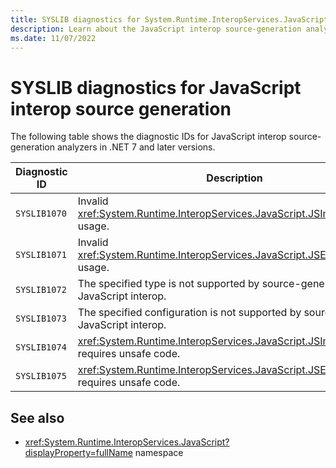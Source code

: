 ```yaml
---
title: SYSLIB diagnostics for System.Runtime.InteropServices.JavaScript.JSImportGenerator
description: Learn about the JavaScript interop source-generation analyzers that generate compile-time suggestions SYSLIB1070, SYSLIB1071, SYSLIB1072, SYSLIB1073, SYSLIB1074, and SYSLIB1075.
ms.date: 11/07/2022
---
```

# SYSLIB diagnostics for JavaScript interop source generation

The following table shows the diagnostic IDs for JavaScript interop source-generation analyzers in .NET 7 and later versions.

| Diagnostic ID | Description |
| - | - |
| `SYSLIB1070` | Invalid <xref:System.Runtime.InteropServices.JavaScript.JSImportAttribute> usage. |
| `SYSLIB1071` | Invalid <xref:System.Runtime.InteropServices.JavaScript.JSExportAttribute> usage. |
| `SYSLIB1072` | The specified type is not supported by source-generated JavaScript interop. |
| `SYSLIB1073` | The specified configuration is not supported by source-generated JavaScript interop. |
| `SYSLIB1074` | <xref:System.Runtime.InteropServices.JavaScript.JSImportAttribute> requires unsafe code. |
| `SYSLIB1075` | <xref:System.Runtime.InteropServices.JavaScript.JSExportAttribute> requires unsafe code. |

## See also

- <xref:System.Runtime.InteropServices.JavaScript?displayProperty=fullName> namespace
